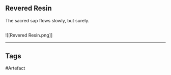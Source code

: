 ## Revered Resin
The sacred sap flows slowly, but surely.
## 
![[Revered Resin.png]]

---
## Tags
#Artefact